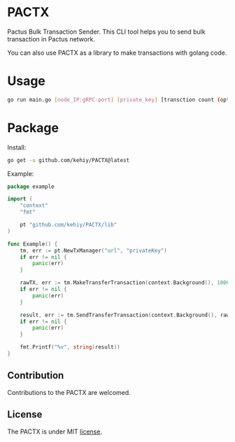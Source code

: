# PACTX

Pactus Bulk Transaction Sender.
This CLI tool helps you to send bulk transaction in Pactus network.

You can also use PACTX as a library to make transactions with golang code.


# Usage

```bash
go run main.go [node_IP:gRPC-port] [private_key] [transction count (optional|default=1000)]
```

# Package

Install:

```bash
go get -u github.com/kehiy/PACTX@latest
```

Example:

```go
package example

import (
	"context"
	"fmt"

	pt "github.com/kehiy/PACTX/lib"
)

func Example() {
	tm, err := pt.NewTxManager("url", "privateKey")
	if err != nil {
		panic(err)
	}

	rawTX, err := tm.MakeTransferTransaction(context.Background(), 1000, "addr", "testTX")
	if err != nil {
		panic(err)
	}

	result, err := tm.SendTransferTransaction(context.Background(), rawTX)
	if err != nil {
		panic(err)
	}

	fmt.Printf("%v", string(result))
}
```

## Contribution

Contributions to the PACTX are welcomed.

## License

The PACTX is under MIT [license](./LICENSE).